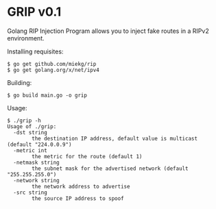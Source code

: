 # GRIP v0.1
Golang RIP Injection Program allows you to inject fake routes in a RIPv2 environment.

Installing requisites:
```
$ go get github.com/miekg/rip
$ go get golang.org/x/net/ipv4
```

Building:
```
$ go build main.go -o grip
```
Usage:
```
$ ./grip -h
Usage of ./grip:
  -dst string
    	the destination IP address, default value is multicast (default "224.0.0.9")
  -metric int
    	the metric for the route (default 1)
  -netmask string
    	the subnet mask for the advertised network (default "255.255.255.0")
  -network string
    	the network address to advertise
  -src string
    	the source IP address to spoof
```
